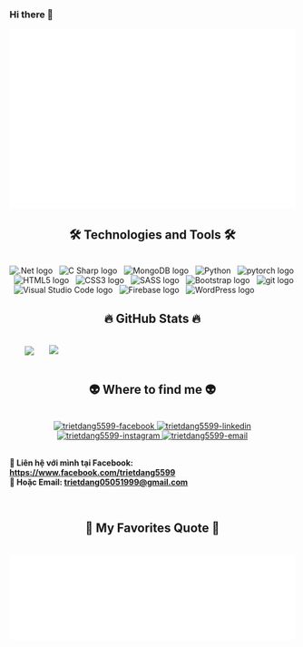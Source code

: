 ### Hi there 👋
<!-- trietdang5599 -->
<a href="#" target="_blank">
  <img src="svg/trietdang5599.svg" width="1200" alt="trietdang5599-official" />
</a>

<h2 align="center">🛠 Technologies and Tools 🛠</h2>
<br>
<!-- https://simpleicons.org/ -->
<span><img src="https://img.shields.io/badge/.NET-282C34?logo=.net&logoColor=512BD4" alt=".Net logo" title=".Net" height="25" /></span>
&nbsp;
<span><img src="https://img.shields.io/badge/C Sharp-282C34?logo=C Sharp&logoColor=239120" alt="C Sharp logo" title="C Sharp" height="25" /></span>
&nbsp;
<span><img src="https://img.shields.io/badge/MongoDB-282C34?logo=mongodb&logoColor=47A248" alt="MongoDB logo" title="MongoDB" height="25" /></span>
&nbsp;
<span><img src="https://img.shields.io/badge/Python-282C34?logo=python&logoColor=3776AB" alt="Python" title="Python" height="25" /></span>
&nbsp;
<span><img src="https://img.shields.io/badge/pytorch-282C34?logo=pytorch&logoColor=EE4C2C" alt="pytorch logo" title="PyTorch" height="25" /></span>
&nbsp;
<span><img src="https://img.shields.io/badge/HTML5-282C34?logo=html5&logoColor=E34F26" alt="HTML5 logo" title="HTML5" height="25" /></span>
&nbsp;
<span><img src="https://img.shields.io/badge/CSS3-282C34?logo=css3&logoColor=1572B6" alt="CSS3 logo" title="CSS3" height="25" /></span>
&nbsp;
<span><img src="https://img.shields.io/badge/Sass-282C34?logo=sass&logoColor=CC6699" alt="SASS logo" title="SASS" height="25" /></span>
&nbsp;
<span><img src="https://img.shields.io/badge/Bootstrap-282C34?logo=bootstrap&logoColor=7952B3" alt="Bootstrap logo" title="Bootstrap" height="25" /></span>
&nbsp;
<span><img src="https://img.shields.io/badge/git-282C34?logo=git&logoColor=F05032" alt="git logo" title="git" height="25" /></span>
&nbsp;
<span><img src="https://img.shields.io/badge/VS%20Code-282C34?logo=visual-studio-code&logoColor=007ACC" alt="Visual Studio Code logo" title="Visual Studio Code" height="25" /></span>
&nbsp;
<span><img src="https://img.shields.io/badge/Firebase-282C34?logo=firebase&logoColor=FFCA28" alt="Firebase logo" title="Firebase" height="25" /></span>
&nbsp;
<span><img src="https://img.shields.io/badge/WordPress-282C34?logo=wordPress&logoColor=21759B" alt="WordPress logo" title="WordPress" height="25" /></span>
&nbsp;

<br>
<h2 align="center">🔥 GitHub Stats 🔥</h2>
<!-- https://github.com/anuraghazra/github-readme-stats -->
<br>
<div align=center>
  <a href="#" title="trietdang5599">
    <img width="315" align="center" src="https://github-readme-stats.vercel.app/api/top-langs/?username=trietdang5599&hide=c%23,powershell,Mathematica,Ruby,Objective-C,Objective-C%2b%2b,Cuda&title_color=61dafb&text_color=ffffff&icon_color=61dafb&bg_color=20232a&langs_count=8&layout=compact&border_color=61dafb&hide_border=true" />
  </a>
  <a href="#" title="trietdang5599">
    <img align="right" width="434" src="https://github-readme-stats.vercel.app/api?username=trietdang5599&show_icons=true&theme=react&border_color=61dafb&hide_border=true" />
  </a>
</div>

<br>
<h2 align="center">👽 Where to find me 👽</h2>
<br>
<!-- https://icons8.com -->
<div align="center">
  <a href="https://www.facebook.com/trietdang55/" target="blank">
    <img src="https://img.icons8.com/bubbles/100/000000/facebook-new.png" alt="trietdang5599-facebook" />
  </a>
  <a href="https://www.linkedin.com/in/trietdang5599" target="blank">
    <img src="https://img.icons8.com/bubbles/100/000000/linkedin.png" alt="trietdang5599-linkedin" />
  </a>
  <a href="https://instagram.com/trietdang5599" target="blank">
    <img src="https://img.icons8.com/bubbles/100/000000/instagram.png" alt="trietdang5599-instagram" />
  </a>
  <a href="mailto:trietdang05051999@gmail.com" target="top">
    <img src="https://img.icons8.com/bubbles/100/000000/apple-mail.png" alt="trietdang5599-email" />
  </a>
</div>
<br>
<p>
  <strong>🔗 Liên hệ với mình tại Facebook: 
    <a href="https://www.facebook.com/trietdang5599" target="_blank">https://www.facebook.com/trietdang5599</a>
  </strong>
  <br>
  <strong>📧 Hoặc Email: 
    <a href="mailto:trietdang05051999@gmail.com" target="_top">trietdang05051999@gmail.com</a>
  </strong>
</p>

<br>
<h2 align="center">📑 My Favorites Quote 📑</h2>
<br>
<a href="#" target="_blank">
  <img src="svg/trietdang5599-quotes.svg" width="846" height="150" alt="trietdang5599-official" />
</a>

<!--
**trietdang5599/trietdang5599** is a ✨ _special_ ✨ repository because its `README.md` (this file) appears on your GitHub profile.

Here are some ideas to get you started:

- 🔭 I’m currently working on ...
- 🌱 I’m currently learning ...
- 👯 I’m looking to collaborate on ...
- 🤔 I’m looking for help with ...
- 💬 Ask me about ...
- 📫 How to reach me: ...
- 😄 Pronouns: ...
- ⚡ Fun fact: ...
-->
